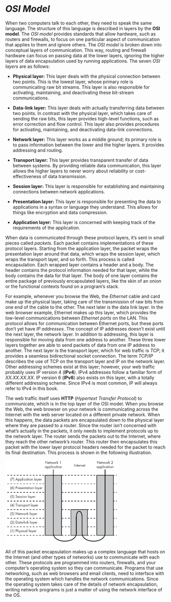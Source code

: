 # *__OSI Model__*

When two computers talk to each other, they need to speak the same language. The structure of this language is described in layers by the __OSI model__. The _OSI model_ provides standards that allow hardware, such as routers and firewalls, to focus on one particular aspect of communication that applies to them and ignore others. The _OSI model_ is broken down into conceptual layers of communication. This way, routing and firewall hardware can focus on passing data at the lower layers, ignoring the higher layers of data encapsulation used by running applications. The seven _OSI layers_ are as follows:

- __Physical layer:__ This layer deals with the physical connection between two points. This is the lowest layer, whose primary role is communicating raw bit streams. This layer is also responsible for activating, maintaining, and deactivating these bit-stream communications.

- __Data-link layer:__ This layer deals with actually transferring data between two points. In contrast with the physical layer, which takes care of sending the raw  bits, this layer provides high-level functions, such as error correction and flow control. This layer also provides procedures for activating, maintaining, and deactivating data-link connections.

- __Network layer:__ This layer works as a middle ground; its primary role is to pass information between the lower and the higher layers. It provides addressing and routing.

- __Transport layer:__ This layer provides transparent transfer of data between systems. By providing reliable data communication, this layer allows the higher layers to never worry about reliability or cost-effectiveness of data transmission.

- __Session layer:__ This layer is responsible for establishing and maintaining connections between network applications.

- __Presentation layer:__ This layer is responsible for presenting the data to applications in a syntax or language they understand. This allows for things like encryption and data compression.

- __Application layer:__ This layer is concerned with keeping track of the requirements of the application.

When data is communicated through these protocol layers, it’s sent in small pieces called _packets_. Each packet contains implementations of these protocol layers. Starting from the application layer, the packet wraps the presentation layer around that data, which wraps the session layer, which wraps the transport layer, and so forth. This process is called encapsulation. Each wrapped layer contains a header and a body. The header contains the protocol information needed for that layer, while the body contains the data for that layer. The body of one layer contains the entire package of previously encapsulated layers, like the skin of an onion or the functional contexts found on a program’s stack.

For example, whenever you browse the Web, the _Ethernet_ cable and card make up the physical layer, taking care of the transmission of raw bits from one end of the cable to the other. The next later is the data link layer. In the web browser example, Ethernet makes up this layer, which provides the low-level communications between _Ethernet ports_ on the LAN. This protocol allows for communication between Ethernet ports, but these ports don’t yet have _IP addresses_. The concept of IP addresses doesn’t exist until the next layer, the network layer. In addition to addressing, this layer is responsible for moving data from one address to another. These three lower layers together are able to send packets of data from one IP address to another. The next layer is the transport layer, which for web traffic is _TCP_; it provides a seamless bidirectional socket connection. The term _TCP/IP_ describes the use of TCP on the transport layer and IP on the network layer. Other addressing schemes exist at this layer; however, your web traffic probably uses IP version 4 (__IPv4__). IPv4 addresses follow a familiar form of _XX.XX.XX.XX_. IP version 6 (__IPv6__) also exists on this layer, with a totally different addressing scheme. Since IPv4 is most common, IP will always refer to IPv4 in this book.

The web traffic itself uses __HTTP__ (_Hypertext Transfer Protocol_) to communicate, which is in the top layer of the OSI model. When you browse the Web, the web browser on your network is communicating across the Internet with the web server located on a different private network. When this happens, the data packets are encapsulated down to the physical layer where they are passed to a router. Since the router isn’t concerned with what’s actually in the packets, it only needs to implement protocols up to the network layer. The router sends the packets out to the Internet, where they reach the other network’s router. This router then encapsulates this packet with the lower layer protocol headers needed for the packet to reach its final destination. This process is shown in the following illustration.

<div align="left" width="100%">
<img src="Routing_Breakdown.png?raw=true" alt="Routing Breakdown" width="70%">
</div>

All of this packet encapsulation makes up a complex language that hosts on the Internet (and other types of networks) use to communicate with each other. These protocols are programmed into routers, firewalls, and your computer’s operating system so they can communicate. Programs that use networking, such as web browsers and email clients, need to interface with the operating system which handles the network communications. Since the operating system takes care of the details of network encapsulation, writing network programs is just a matter of using the network interface of the OS.